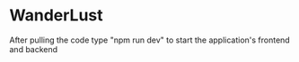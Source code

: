 # WanderLust
After pulling the code type "npm run dev" to start the application's frontend and backend
